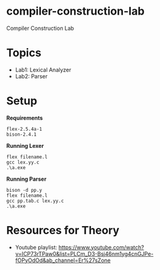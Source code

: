 # compiler-construction-lab
Compiler Construction Lab

# Topics
* Lab1: Lexical Analyzer
* Lab2: Parser

# Setup
**Requirements**
```
flex-2.5.4a-1
bison-2.4.1
```
**Running Lexer**
```
flex filename.l
gcc lex.yy.c
.\a.exe
```

**Running Parser**
```
bison -d pp.y
flex filename.l
gcc pp.tab.c lex.yy.c
.\a.exe
```

# Resources for Theory
* Youtube playlist: https://www.youtube.com/watch?v=ICP73rTPaw0&list=PLCm_D3-Bsj46nm1yg4cnGJPe-fOPyOdOd&ab_channel=Er%27sZone


